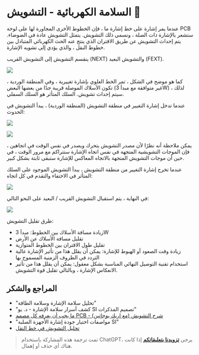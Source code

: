# السلامة الكهربائية - التشويش 🚧

عندما يمر إشارة على خط إشارة ما ، فإن الخطوط الأخرى المجاورة لها على لوحة PCB ستشعر بالإشارة ذات الصلة ، ونسمي ذلك التشويش. يتمثل التشويش عادة في الضوضاء. يتم إحداث التشويش عن طريق الاقتران الذي ينتج عنه الحث الكهربائي المتبادل بين خطوط النقل ، والذي يؤدي إلى تشويه الإشارة.

ينقسم التشويش إلى التشويش القريب (NEXT) والتشويش البعيد (FEXT).

![](https://wiki-media-1253965369.cos.ap-guangzhou.myqcloud.com/img/20211014143734.png)

كما هو موضح في الشكل ، تمر الخط العلوي بإشارة تغييرية ، وفي المنطقة الوردية ، تكون الأسلاك الموصلة قريبة جدًا من بعضها البعض (غير متوافقة مع مبدأ 3W) ، لذلك سيتم إحداث تشويش. السلك المتأثر هو السلك السفلي.

عندما تدخل إشارة التغيير في منطقة التشويش (المنطقة الوردية) ، يبدأ التشويش في الحدوث:

![](https://wiki-media-1253965369.cos.ap-guangzhou.myqcloud.com/img/20211014144817.png)

![](https://wiki-media-1253965369.cos.ap-guangzhou.myqcloud.com/img/20211014145322.png)

يمكن ملاحظة أنه نظرًا لأن مصدر التشويش يتحرك ويصدر في نفس الوقت في اتجاهين ، فإن الموجات التشويشية المتجهة في نفس اتجاه الإشارة ستتراكم مع مرور الوقت ، في حين أن موجات التشويش المتجهة بالاتجاه المعاكس للإشارة ستبقى ثابتة بشكل كبير.

عندما تخرج إشارة التغيير من منطقة التشويش ، يبدأ التشويش الموجود على السلك المتأثر في الاختفاء والتقدم في كل اتجاه:

![](https://wiki-media-1253965369.cos.ap-guangzhou.myqcloud.com/img/20211014145143.png)

في النهاية ، يتم استقبال التشويش القريب / البعيد على النحو التالي:

![](https://wiki-media-1253965369.cos.ap-guangzhou.myqcloud.com/img/20211014150220.png)

طرق تقليل التشويش:

- زيادة مسافة الأسلاك بين الخطوط: مبدأ 3W
- تقليل مسافة الأسلاك عن الأرض
- تقليل طول الاقتران بين الخطوط المتوازية
- زيادة وقت الصعود أو الهبوط للإشارة: يمكن أن يقلل هذا من تأثير الإشارة عالية التردد في الظروف الزمنية المسموح بها
- استخدام تقنية التوصيل النهائي المناسبة بشكل معقول: يمكن أن يقلل هذا من تأثير الانعكاس الإشارة ، وبالتالي تقليل قوة التشويش.

## المراجع والشكر

- "تحليل سلامة الإشارة وسلامة الطاقة"
- "كشف أسرار سلامة الإشارة - د. يو SI تصميم المذكرات"
- [ما يجب أن يعرفه كل مصمم PCB - شرح التشويش (مع إريك بوجاتين)](https://www.youtube.com/watch؟v=EF7SxgcDfCo)
- "مواصفات اختبار جودة إشارة الأجهزة الصلبة SI"
- [تحليل التشويش في خط النقل](https://blog.csdn.net/weixin_40877615/article/details/95329866)

> تمت ترجمة هذه المشاركة باستخدام ChatGPT، يرجى [**تزويدنا بتعليقاتكم**](https://github.com/linyuxuanlin/Wiki_MkDocs/issues/new) إذا كانت هناك أي حذف أو إهمال.
